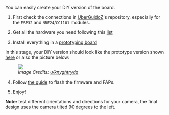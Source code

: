 You can easily create your DIY version of the board. 

1. First check the connections in [UberGuidoZ](https://github.com/UberGuidoZ/Flipper/blob/main/GPIO/ReadMe.md#documenting-adventures-with-the-gpio)'s repository, especially for the `ESP32` and `NRF24`/`CC1101` modules.

2. Get all the hardware you need following this [list](Features)

3. Install everything in a [prototyping board](https://shop.flipperzero.one/products/proto-boards)

In this stage, your DIY version should look like the prototype version shown [here](Versions#prototype-dec-2023) or also the picture below:

<figure>
  <img src="https://user-images.githubusercontent.com/1091420/227952601-ab8f5f6b-980d-42de-b586-66214728c3a0.png"/><br>
  <figcaption><i>Image Credits: <a href=https://www.reddit.com/user/knyghtryda/>u/knyghtryda</a></i></figcaption>
</figure>

4. Follow [the guide](First-steps) to flash the firmware and FAPs.

5. Enjoy!


**Note:** test different orientations and directions for your camera, the final design uses the camera tilted 90 degrees to the left.

